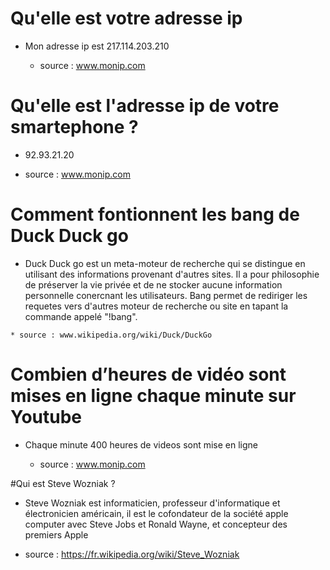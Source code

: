 


 # Qu'elle est  votre adresse ip

  * Mon adresse ip est 217.114.203.210

    * source : www.monip.com

  # Qu'elle est l'adresse ip de votre smartephone ?

  * 92.93.21.20

  * source : www.monip.com

  

  # Comment fontionnent les bang de Duck Duck go

  *  Duck Duck go est un meta-moteur de recherche qui se distingue en utilisant des informations provenant d'autres sites.
  Il a pour philosophie de préserver la vie privée et de ne stocker aucune information personnelle conercnant les utilisateurs.
   Bang permet de rediriger les requetes vers d'autres moteur de recherche ou site en tapant la commande appelé "!bang".

    * source : www.wikipedia.org/wiki/Duck/DuckGo

  

 # Combien d’heures de vidéo sont mises en ligne chaque minute sur Youtube

  * Chaque minute 400 heures de videos sont mise en ligne

    * source : www.monip.com

  
  #Qui est Steve Wozniak ?

  * Steve Wozniak est informaticien, professeur d'informatique et électronicien américain, il est le cofondateur de la société apple computer avec Steve Jobs et Ronald Wayne, et concepteur  des premiers  Apple

   * source : https://fr.wikipedia.org/wiki/Steve_Wozniak






  



  

